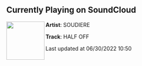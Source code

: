 ## Currently Playing on SoundCloud

[<img align="left" width="100" src="https://i1.sndcdn.com/artworks-gQqBZ3gIhGzn1yO2-kBueQg-t500x500.jpg">](https://soundcloud.com/youngpirelli/half-off)

**Artist**: SOUDIERE 

**Track**: HALF OFF

Last updated at 06/30/2022 10:50
